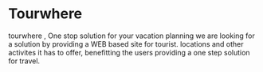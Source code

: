 # Tourwhere
tourwhere , One stop solution for your vacation planning
we are looking for a solution by providing a WEB based site for tourist. locations and other activites it has to offer, benefitting the users providing a  one step solution for travel.
